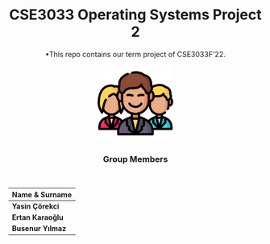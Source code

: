 

<div align="center" >

# CSE3033 Operating Systems Project 2
•This repo contains our term project of CSE3033F'22.
  
<img src="/icons/man.png" width="150">

<br>

### **Group Members**
<br>

   | Name & Surname  |
|---|
|**Yasin Çörekci**|
|**Ertan Karaoğlu**|
|**Busenur Yılmaz**|
